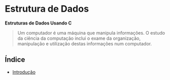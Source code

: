 # Estrutura de Dados

**Estruturas de Dados Usando C**

> Um computador é uma máquina que manipula informações. O estudo da ciência da computação inclui o exame da organização, manipulação e utilização destas informações num computador.

## Índice

- [Introdução](introducao/)
